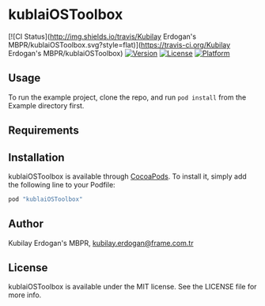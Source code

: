 # kublaiOSToolbox

[![CI Status](http://img.shields.io/travis/Kubilay Erdogan's MBPR/kublaiOSToolbox.svg?style=flat)](https://travis-ci.org/Kubilay Erdogan's MBPR/kublaiOSToolbox)
[![Version](https://img.shields.io/cocoapods/v/kublaiOSToolbox.svg?style=flat)](http://cocoapods.org/pods/kublaiOSToolbox)
[![License](https://img.shields.io/cocoapods/l/kublaiOSToolbox.svg?style=flat)](http://cocoapods.org/pods/kublaiOSToolbox)
[![Platform](https://img.shields.io/cocoapods/p/kublaiOSToolbox.svg?style=flat)](http://cocoapods.org/pods/kublaiOSToolbox)

## Usage

To run the example project, clone the repo, and run `pod install` from the Example directory first.

## Requirements

## Installation

kublaiOSToolbox is available through [CocoaPods](http://cocoapods.org). To install
it, simply add the following line to your Podfile:

```ruby
pod "kublaiOSToolbox"
```

## Author

Kubilay Erdogan's MBPR, kubilay.erdogan@frame.com.tr

## License

kublaiOSToolbox is available under the MIT license. See the LICENSE file for more info.
